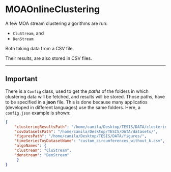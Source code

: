 # MOAOnlineClustering
A few MOA stream clustering algorithms are run:
* `CluStream`, and
* `DenStream`

Both taking data from a CSV file.

Their results, are also stored in CSV files.

---

## Important 
There is a `Config` class, used to get the _paths_ of the folders in which clustering data will be fetched, and results will be stored. Those paths, have to be specified in a **json** file. This is done because many applicatios (developed in different languages) use the same folders. Here, a `config.json` example is shown:

```json
{
    "clusteringResultsPath": "/home/camila/Desktop/TESIS/DATA/clustering_results/",
    "csvDatasetsPath": "/home/camila/Desktop/TESIS/DATA/datasets/",
    "figuresPath": "/home/camila/Desktop/TESIS/DATA/figures/",
    "timeSeriesToyDatasetName": "custom_circumferences_without_k.csv",
    "algoNames": {
	"clustream": "CluStream",
	"denstream": "DenStream"
     }
}
```
